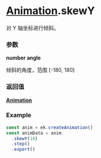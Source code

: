 # [Animation](./../Animation).skewY

对 Y 轴坐标进行倾斜。

### 参数

**number angle**

倾斜的角度，范围 [-180, 180]

### 返回值

**[Animation](./../Animation)**

### Example

```ts
const anim = ek.createAnimation()
const animData = anim
  .skewY(10)
  .step()
  .export()
```
